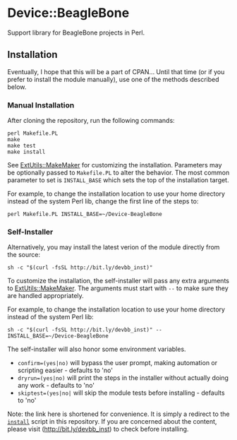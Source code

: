 # Device::BeagleBone
Support library for BeagleBone projects in Perl.

## Installation

Eventually, I hope that this will be a part of CPAN...  Until that time (or if you prefer
to install the module manually), use one of the methods described below.

### Manual Installation

After cloning the repository, run the following commands:

```
perl Makefile.PL
make
make test
make install
```

See [ExtUtils::MakeMaker](http://perldoc.perl.org/ExtUtils/MakeMaker.html) for customizing the installation.  Parameters may be optionally passed to `Makefile.PL` to alter the behavior.  The most common parameter to set is `INSTALL_BASE` which sets the top of the installation target.

For example, to change the installation location to use your home directory instead of the system Perl lib, change the first line of the steps to:
```
perl Makefile.PL INSTALL_BASE=~/Device-BeagleBone
```


### Self-Installer

Alternatively, you may install the latest verion of the module directly from the source:
```
sh -c "$(curl -fsSL http://bit.ly/devbb_inst)"
```

To customize the installation, the self-installer will pass any extra arguments to [ExtUtils::MakeMaker](http://perldoc.perl.org/ExtUtils/MakeMaker.html).  The arguments must start with `--` to make sure they are handled appropriately.

For example, to change the installation location to use your home directory instead of the system Perl lib:
```
sh -c "$(curl -fsSL http://bit.ly/devbb_inst)" -- INSTALL_BASE=~/Device-BeagleBone
```

The self-installer will also honor some environment variables.
* `confirm=(yes|no)` will bypass the user prompt, making automation or scripting easier - defaults to 'no'
* `dryrun=(yes|no)` will print the steps in the installer without actually doing any work - defaults to 'no'
* `skiptest=(yes|no|` will skip the module tests before installing - defaults to 'no'

Note: the link here is shortened for convenience.  It is simply a redirect to the [`install`](https://raw.githubusercontent.com/jheddings/beaglebone/master/install) script in this repository.  If you are concerned about the content, please visit (http://bit.ly/devbb_inst) to check before installing.
